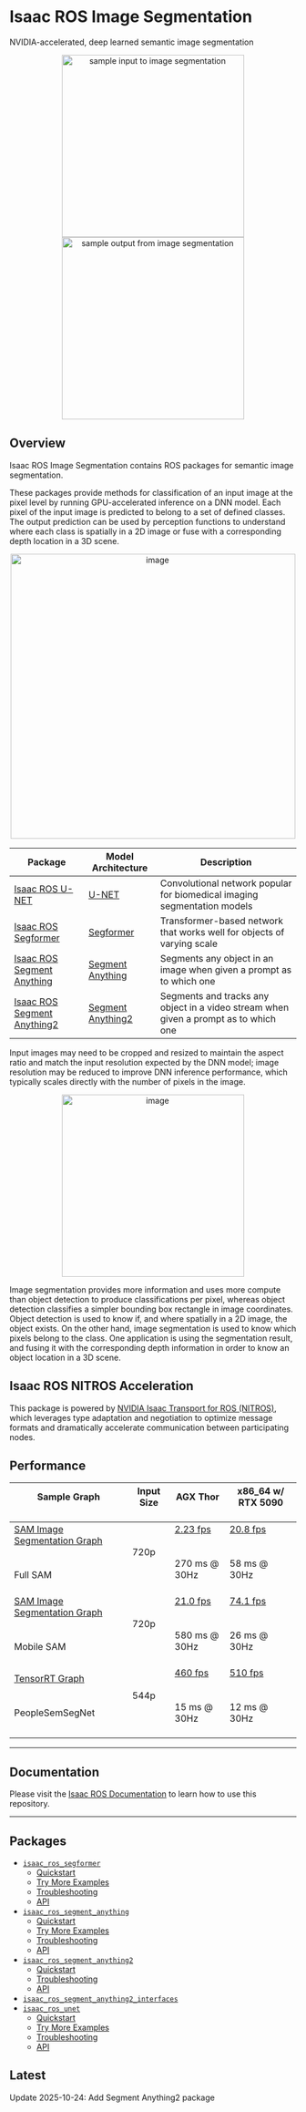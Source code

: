 # Isaac ROS Image Segmentation

NVIDIA-accelerated, deep learned semantic image segmentation

<div align="center"><img alt="sample input to image segmentation" src="https://media.githubusercontent.com/media/NVIDIA-ISAAC-ROS/.github/release-4.0/resources/isaac_ros_docs/repositories_and_packages/isaac_ros_image_segmentation/isaac_ros_image_segmentation_example.png/" width="320px"/>
<img alt="sample output from image segmentation" src="https://media.githubusercontent.com/media/NVIDIA-ISAAC-ROS/.github/release-4.0/resources/isaac_ros_docs/repositories_and_packages/isaac_ros_image_segmentation/isaac_ros_image_segmentation_example_seg.png/" width="320px"/></div>

## Overview

Isaac ROS Image Segmentation contains ROS packages for semantic image segmentation.

These packages provide methods for classification of an input image
at the pixel level by running GPU-accelerated inference on a DNN model.
Each pixel of the input image is predicted to belong to a set of defined classes.
The output prediction can be used by perception functions to understand where each
class is spatially in a 2D image or fuse with a corresponding depth location in a 3D scene.

<div align="center"><a class="reference internal image-reference" href="https://media.githubusercontent.com/media/NVIDIA-ISAAC-ROS/.github/release-4.0/resources/isaac_ros_docs/repositories_and_packages/isaac_ros_image_segmentation/isaac_ros_image_segmentation_nodegraph.png/"><img alt="image" src="https://media.githubusercontent.com/media/NVIDIA-ISAAC-ROS/.github/release-4.0/resources/isaac_ros_docs/repositories_and_packages/isaac_ros_image_segmentation/isaac_ros_image_segmentation_nodegraph.png/" width="500px"/></a></div>

| Package                                                                                                                                                                    | Model Architecture                                                                                          | Description                                                                          |
|----------------------------------------------------------------------------------------------------------------------------------------------------------------------------|-------------------------------------------------------------------------------------------------------------|--------------------------------------------------------------------------------------|
| [Isaac ROS U-NET](https://nvidia-isaac-ros.github.io/repositories_and_packages/isaac_ros_image_segmentation/isaac_ros_unet/index.html#quickstart)                          | [U-NET](https://en.wikipedia.org/wiki/U-Net)                                                                | Convolutional network popular for biomedical imaging segmentation models             |
| [Isaac ROS Segformer](https://nvidia-isaac-ros.github.io/repositories_and_packages/isaac_ros_image_segmentation/isaac_ros_segformer/index.html#quickstart)                 | [Segformer](https://arxiv.org/abs/2105.15203)                                                               | Transformer-based network that works well for objects of varying scale               |
| [Isaac ROS Segment Anything](https://nvidia-isaac-ros.github.io/repositories_and_packages/isaac_ros_image_segmentation/isaac_ros_segment_anything/index.html#quickstart)   | [Segment Anything](https://github.com/facebookresearch/segment-anything)                                    | Segments any object in an image when given a prompt as to which one                  |
| [Isaac ROS Segment Anything2](https://nvidia-isaac-ros.github.io/repositories_and_packages/isaac_ros_image_segmentation/isaac_ros_segment_anything2/index.html#quickstart) | [Segment Anything2](https://ai.meta.com/research/publications/sam-2-segment-anything-in-images-and-videos/) | Segments and tracks any object in a video stream when given a prompt as to which one |

Input images may need to be cropped and resized to maintain the aspect ratio and match the input
resolution expected by the DNN model; image resolution may be reduced to improve
DNN inference performance, which typically scales directly with the
number of pixels in the image.

<div align="center"><a class="reference internal image-reference" href="https://media.githubusercontent.com/media/NVIDIA-ISAAC-ROS/.github/release-4.0/resources/isaac_ros_docs/repositories_and_packages/isaac_ros_image_segmentation/isaac_ros_image_segmentation_example_bboxseg.png/"><img alt="image" src="https://media.githubusercontent.com/media/NVIDIA-ISAAC-ROS/.github/release-4.0/resources/isaac_ros_docs/repositories_and_packages/isaac_ros_image_segmentation/isaac_ros_image_segmentation_example_bboxseg.png/" width="320px"/></a></div>

Image segmentation provides more information and uses more compute than
object detection to produce classifications per pixel, whereas object
detection classifies a simpler bounding box rectangle in image
coordinates. Object detection is used to know if, and where spatially in
a 2D image, the object exists. On the other hand, image segmentation is used to know which
pixels belong to the class. One application is using the segmentation result, and fusing it with the corresponding depth
information in order to know an object location in a 3D scene.

## Isaac ROS NITROS Acceleration

This package is powered by [NVIDIA Isaac Transport for ROS (NITROS)](https://developer.nvidia.com/blog/improve-perception-performance-for-ros-2-applications-with-nvidia-isaac-transport-for-ros/), which leverages type adaptation and negotiation to optimize message formats and dramatically accelerate communication between participating nodes.

## Performance

| Sample Graph<br/><br/>                                                                                                                                                                                                                         | Input Size<br/><br/>   | AGX Thor<br/><br/>                                                                                                                                                          | x86_64 w/ RTX 5090<br/><br/>                                                                                                                                               |
|------------------------------------------------------------------------------------------------------------------------------------------------------------------------------------------------------------------------------------------------|------------------------|-----------------------------------------------------------------------------------------------------------------------------------------------------------------------------|----------------------------------------------------------------------------------------------------------------------------------------------------------------------------|
| [SAM Image Segmentation Graph](https://github.com/NVIDIA-ISAAC-ROS/isaac_ros_benchmark/blob/release-4.0/benchmarks/isaac_ros_segment_anything_benchmark/scripts/isaac_ros_segment_anything_graph.py)<br/><br/><br/>Full SAM<br/><br/>          | 720p<br/><br/>         | [2.23 fps](https://github.com/NVIDIA-ISAAC-ROS/isaac_ros_benchmark/blob/release-4.0/results/isaac_ros_sam_graph-agx_thor.json)<br/><br/><br/>270 ms @ 30Hz<br/><br/>        | [20.8 fps](https://github.com/NVIDIA-ISAAC-ROS/isaac_ros_benchmark/blob/release-4.0/results/isaac_ros_sam_graph-x86-5090.json)<br/><br/><br/>58 ms @ 30Hz<br/><br/>        |
| [SAM Image Segmentation Graph](https://github.com/NVIDIA-ISAAC-ROS/isaac_ros_benchmark/blob/release-4.0/benchmarks/isaac_ros_segment_anything_benchmark/scripts/isaac_ros_mobile_segment_anything_graph.py)<br/><br/><br/>Mobile SAM<br/><br/> | 720p<br/><br/>         | [21.0 fps](https://github.com/NVIDIA-ISAAC-ROS/isaac_ros_benchmark/blob/release-4.0/results/isaac_ros_mobile_sam_graph-agx_thor.json)<br/><br/><br/>580 ms @ 30Hz<br/><br/> | [74.1 fps](https://github.com/NVIDIA-ISAAC-ROS/isaac_ros_benchmark/blob/release-4.0/results/isaac_ros_mobile_sam_graph-x86-5090.json)<br/><br/><br/>26 ms @ 30Hz<br/><br/> |
| [TensorRT Graph](https://github.com/NVIDIA-ISAAC-ROS/isaac_ros_benchmark/blob/release-4.0/benchmarks/isaac_ros_unet_benchmark/scripts/isaac_ros_unet_graph.py)<br/><br/><br/>PeopleSemSegNet<br/><br/>                                         | 544p<br/><br/>         | [460 fps](https://github.com/NVIDIA-ISAAC-ROS/isaac_ros_benchmark/blob/release-4.0/results/isaac_ros_unet_graph-agx_thor.json)<br/><br/><br/>15 ms @ 30Hz<br/><br/>         | [510 fps](https://github.com/NVIDIA-ISAAC-ROS/isaac_ros_benchmark/blob/release-4.0/results/isaac_ros_unet_graph-x86-5090.json)<br/><br/><br/>12 ms @ 30Hz<br/><br/>        |

---

## Documentation

Please visit the [Isaac ROS Documentation](https://nvidia-isaac-ros.github.io/repositories_and_packages/isaac_ros_image_segmentation/index.html) to learn how to use this repository.

---

## Packages

* [`isaac_ros_segformer`](https://nvidia-isaac-ros.github.io/repositories_and_packages/isaac_ros_image_segmentation/isaac_ros_segformer/index.html)
  * [Quickstart](https://nvidia-isaac-ros.github.io/repositories_and_packages/isaac_ros_image_segmentation/isaac_ros_segformer/index.html#quickstart)
  * [Try More Examples](https://nvidia-isaac-ros.github.io/repositories_and_packages/isaac_ros_image_segmentation/isaac_ros_segformer/index.html#try-more-examples)
  * [Troubleshooting](https://nvidia-isaac-ros.github.io/repositories_and_packages/isaac_ros_image_segmentation/isaac_ros_segformer/index.html#troubleshooting)
  * [API](https://nvidia-isaac-ros.github.io/repositories_and_packages/isaac_ros_image_segmentation/isaac_ros_segformer/index.html#api)
* [`isaac_ros_segment_anything`](https://nvidia-isaac-ros.github.io/repositories_and_packages/isaac_ros_image_segmentation/isaac_ros_segment_anything/index.html)
  * [Quickstart](https://nvidia-isaac-ros.github.io/repositories_and_packages/isaac_ros_image_segmentation/isaac_ros_segment_anything/index.html#quickstart)
  * [Try More Examples](https://nvidia-isaac-ros.github.io/repositories_and_packages/isaac_ros_image_segmentation/isaac_ros_segment_anything/index.html#try-more-examples)
  * [Troubleshooting](https://nvidia-isaac-ros.github.io/repositories_and_packages/isaac_ros_image_segmentation/isaac_ros_segment_anything/index.html#troubleshooting)
  * [API](https://nvidia-isaac-ros.github.io/repositories_and_packages/isaac_ros_image_segmentation/isaac_ros_segment_anything/index.html#api)
* [`isaac_ros_segment_anything2`](https://nvidia-isaac-ros.github.io/repositories_and_packages/isaac_ros_image_segmentation/isaac_ros_segment_anything2/index.html)
  * [Quickstart](https://nvidia-isaac-ros.github.io/repositories_and_packages/isaac_ros_image_segmentation/isaac_ros_segment_anything2/index.html#quickstart)
  * [Troubleshooting](https://nvidia-isaac-ros.github.io/repositories_and_packages/isaac_ros_image_segmentation/isaac_ros_segment_anything2/index.html#troubleshooting)
  * [API](https://nvidia-isaac-ros.github.io/repositories_and_packages/isaac_ros_image_segmentation/isaac_ros_segment_anything2/index.html#api)
* [`isaac_ros_segment_anything2_interfaces`](https://nvidia-isaac-ros.github.io/repositories_and_packages/isaac_ros_image_segmentation/isaac_ros_segment_anything2_interfaces/index.html)
* [`isaac_ros_unet`](https://nvidia-isaac-ros.github.io/repositories_and_packages/isaac_ros_image_segmentation/isaac_ros_unet/index.html)
  * [Quickstart](https://nvidia-isaac-ros.github.io/repositories_and_packages/isaac_ros_image_segmentation/isaac_ros_unet/index.html#quickstart)
  * [Try More Examples](https://nvidia-isaac-ros.github.io/repositories_and_packages/isaac_ros_image_segmentation/isaac_ros_unet/index.html#try-more-examples)
  * [Troubleshooting](https://nvidia-isaac-ros.github.io/repositories_and_packages/isaac_ros_image_segmentation/isaac_ros_unet/index.html#troubleshooting)
  * [API](https://nvidia-isaac-ros.github.io/repositories_and_packages/isaac_ros_image_segmentation/isaac_ros_unet/index.html#api)

## Latest

Update 2025-10-24: Add Segment Anything2 package
